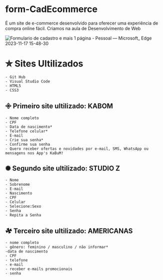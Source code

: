 # form-CadEcommerce
 É um site de e-commerce desenvolvido para oferecer uma experiência de compra online fácil. Criamos na aula de Desenvolvimento de Web 


![Formulario de cadastro e mais 1 página - Pessoal — Microsoft_ Edge 2023-11-17 15-48-30](https://github.com/juliadutraves/-form-CadEcommerce/assets/140835384/50f3d9a8-8d2f-464f-b9c7-699af5c2f75b)


# ✮ Sites Ultilizados 
    - Git Hub
    - Visual Studio Code
    - HTML5
    - CSS3

## 𖧷 Primeiro site ultilizado: KABOM

    - Nome completo
    - CPF
    - Data de nascimento*
    - Telefone celular*
    - E-mail
    - Crie sua senha*
    - Confirme sua senha
    - Quero receber ofertas e novidades por e-mail, SMS, WhatsApp ou mensagens nos App's KaBuM!

## ✺ Segundo site ultilizado: STUDIO Z

    - Nome
    - Sobrenome
    - E-mail
    - Nascimento
    - CPF
    - Celular
    - Selecione:Sexo
    - Senha
    - Repita a Senha

## 𖠄 Terceiro site ultilizado: AMERICANAS

    - nome completo
    - gênero: feminino / masculino / não informar*
    -data de nascimento
    - CPF
    - telefone
    - e-mail
    - receber e-mails promocionais
    - senha


